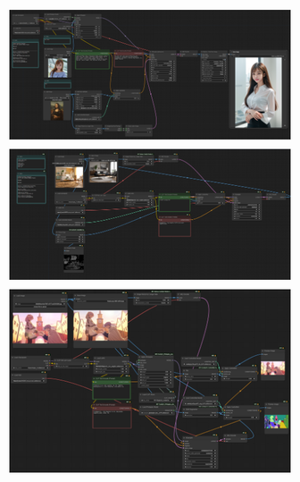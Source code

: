 ![Img](https://github.com/ecjojo/ComfyUI-Templates/blob/main/101Day_AIArtwithComfyUI/Day001.png)

![Img](https://github.com/ecjojo/ComfyUI-Templates/blob/main/101Day_AIArtwithComfyUI/Day002.png)

![Img](https://github.com/ecjojo/ComfyUI-Templates/blob/main/101Day_AIArtwithComfyUI/Day003.png)
